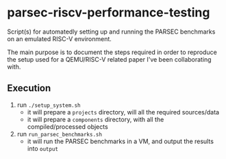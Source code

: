 # parsec-riscv-performance-testing

Script(s) for automatedly setting up and running the PARSEC benchmarks on an emulated RISC-V environment.

The main purpose is to document the steps required in order to reproduce the setup used for a QEMU/RISC-V related paper I've been collaborating with.

## Execution

1. run `./setup_system.sh`
   - it will prepare a `projects` directory, will all the required sources/data
   - it will prepare a `components` directory, with all the compiled/processed objects
2. run `run_parsec_benchmarks.sh`
   - it will run the PARSEC benchmarks in a VM, and output the results into `output`

